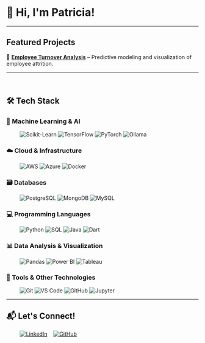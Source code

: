 # 👋 Hi, I'm Patricia!  

---

## Featured Projects  

📌 **[Employee Turnover Analysis](https://github.com/patricia-blazquez/Employee-Turnover-ML)** – Predictive modeling and visualization of employee attrition.  


<!--
 *More projects on my GitHub!*  
-->

---

&nbsp;

## 🛠️ Tech Stack  

### 🤖 Machine Learning & AI  
&nbsp;&nbsp;&nbsp;&nbsp;&nbsp;&nbsp;&nbsp;&nbsp;   ![Scikit-Learn](https://img.shields.io/badge/Scikit%20Learn-Machine%20Learning-blue?style=flat&logo=scikitlearn)  ![TensorFlow](https://img.shields.io/badge/TensorFlow-Machine%20Learning-blue?style=flat&logo=tensorflow)  ![PyTorch](https://img.shields.io/badge/PyTorch-Machine%20Learning-red?style=flat&logo=pytorch)  ![Ollama](https://img.shields.io/badge/Ollama-LLM-orange?style=flat) 

### ☁️ Cloud & Infrastructure  
&nbsp;&nbsp;&nbsp;&nbsp;&nbsp;&nbsp;&nbsp;&nbsp;   ![AWS](https://img.shields.io/badge/AWS-Cloud-orange?style=flat&logo=amazonaws)  ![Azure](https://img.shields.io/badge/Azure-Cloud-blue?style=flat&logo=microsoftazure)  ![Docker](https://img.shields.io/badge/Docker-Containerization-blue?style=flat&logo=docker)  

### 🗃️ Databases  
&nbsp;&nbsp;&nbsp;&nbsp;&nbsp;&nbsp;&nbsp;&nbsp;   ![PostgreSQL](https://img.shields.io/badge/PostgreSQL-Database-blue?style=flat&logo=postgresql)  ![MongoDB](https://img.shields.io/badge/MongoDB-Database-green?style=flat&logo=mongodb)  ![MySQL](https://img.shields.io/badge/MySQL-Database-blue?style=flat&logo=mysql)  

### 💻 Programming Languages  
&nbsp;&nbsp;&nbsp;&nbsp;&nbsp;&nbsp;&nbsp;&nbsp;   ![Python](https://img.shields.io/badge/Python-Programming-blue?style=flat&logo=python)  ![SQL](https://img.shields.io/badge/SQL-Database-blue?style=flat&logo=postgresql)  ![Java](https://img.shields.io/badge/Java-Programming-blue?style=flat&logo=java)  ![Dart](https://img.shields.io/badge/Dart-Programming-blue?style=flat&logo=dart)  

### 📊 Data Analysis & Visualization  
&nbsp;&nbsp;&nbsp;&nbsp;&nbsp;&nbsp;&nbsp;&nbsp;   ![Pandas](https://img.shields.io/badge/Pandas-Data%20Analysis-blue?style=flat&logo=pandas)  ![Power BI](https://img.shields.io/badge/Power%20BI-Visualization-yellow?style=flat&logo=powerbi)  ![Tableau](https://img.shields.io/badge/Tableau-Visualization-orange?style=flat&logo=tableau)

### 🔧 Tools & Other Technologies  
&nbsp;&nbsp;&nbsp;&nbsp;&nbsp;&nbsp;&nbsp;&nbsp;   ![Git](https://img.shields.io/badge/Git-Tools-orange?style=flat&logo=git)  ![VS Code](https://img.shields.io/badge/VS%20Code-Editor-blue?style=flat&logo=visualstudiocode)  ![GitHub](https://img.shields.io/badge/GitHub-Tools-black?style=flat&logo=github)  ![Jupyter](https://img.shields.io/badge/Jupyter-Notebook-blue?style=flat&logo=jupyter) 


---

## 📬 Let's Connect!  

&nbsp;&nbsp;&nbsp;&nbsp;&nbsp;&nbsp;&nbsp;&nbsp;  [![LinkedIn](https://img.shields.io/badge/LinkedIn-Connect-blue?style=flat&logo=linkedin)](https://linkedin.com/in/patriciablazquezgarcia) &nbsp;&nbsp; [![GitHub](https://img.shields.io/badge/GitHub-Profile-black?style=flat&logo=github)](https://github.com/patricia-blazquez)  
